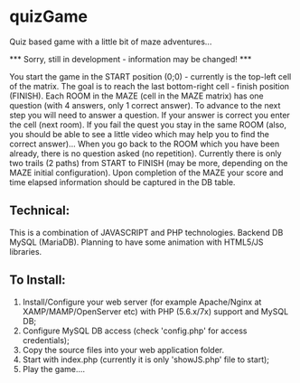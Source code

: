 # quizGame
Quiz based game with a little bit of maze adventures...

*** Sorry, still in development - information may be changed! ***

You start the game in the START position (0;0) - currently is the top-left cell of the matrix. The goal is to reach the last bottom-right cell - finish position (FINISH). Each ROOM in the MAZE (cell in the MAZE matrix) has one question (with 4 answers, only 1 correct answer).
To advance to the next step you will need to answer a question. If your answer is correct you enter the cell (next room). If you fail the quest you stay in the same ROOM (also, you should be able to see a little video which may help you to find the correct answer)... When you go back to the ROOM which you have been already, there is no question asked (no repetition). Currently there is only two trails (2 paths) from START to FINISH (may be more, depending on the MAZE initial configuration). Upon completion of the MAZE your score and time elapsed information should be captured in the DB table.

## Technical:
This is a combination of JAVASCRIPT and PHP technologies. Backend DB MySQL (MariaDB). Planning to have some animation with HTML5/JS libraries.

## To Install:
1) Install/Configure your web server (for example Apache/Nginx at XAMP/MAMP/OpenServer etc) with PHP (5.6.x/7x) support and MySQL DB;
2) Configure MySQL DB access (check 'config.php' for access credentials);
3) Copy the source files into your web application folder.
4) Start with index.php (currently it is only 'showJS.php' file to start);
5) Play the game....
